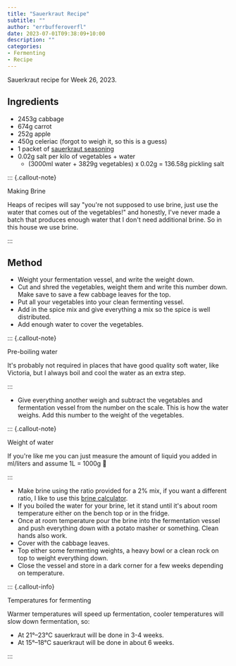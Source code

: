 ```yaml
---
title: "Sauerkraut Recipe"
subtitle: ""
author: "errbufferoverfl"
date: 2023-07-01T09:38:09+10:00
description: ""
categories:
- Fermenting
- Recipe
---
```


Sauerkraut recipe for Week 26, 2023.

## Ingredients

- 2453g cabbage
- 674g carrot
- 252g apple
- 450g celeriac (forgot to weigh it, so this is a guess)
- 1 packet of [sauerkraut seasoning](https://herbsandspicesaustralia.com/product/pickling-spice-mix-for-cabbage/)
- 0.02g salt per kilo of vegetables + water
  - (3000ml water + 3829g vegetables) x 0.02g = 136.58g pickling salt

::: {.callout-note}

Making Brine

Heaps of recipes will say "you're not supposed to use brine, just use the water that comes out of the vegetables!" and honestly, I've never made a batch that produces enough water that I don't need additional brine. So in this house we use brine.

:::

## Method

- Weight your fermentation vessel, and write the weight down.
- Cut and shred the vegetables, weight them and write this number down. Make save to save a few cabbage leaves for the top.
- Put all your vegetables into your clean fermenting vessel.
- Add in the spice mix and give everything a mix so the spice is well distributed.
- Add enough water to cover the vegetables.

::: {.callout-note}

Pre-boiling water

It's probably not required in places that have good quality soft water, like Victoria, but I always boil and cool the water as an extra step.

:::

- Give everything another weigh and subtract the vegetables and fermentation vessel from the number on the scale. This is how the water weighs. Add this number to the weight of the vegetables.

::: {.callout-note}

Weight of water

If you're like me you can just measure the amount of liquid you added in ml/liters and assume 1L = 1000g 🤷

:::

- Make brine using the ratio provided for a 2% mix, if you want a different ratio, I like to use this [brine calculator](https://hakkobako.com/fermentation-brine-calculator/).
- If you boiled the water for your brine, let it stand until it's about room temperature either on the bench top or in the fridge.
- Once at room temperature pour the brine into the fermentation vessel and push everything down with a potato masher or something. Clean hands also work.
- Cover with the cabbage leaves.
- Top either some fermenting weights, a heavy bowl or a clean rock on top to weight everything down.
- Close the vessel and store in a dark corner for a few weeks depending on temperature.

::: {.callout-info}

Temperatures for fermenting

Warmer temperatures will speed up fermentation, cooler temperatures will slow down fermentation, so:

- At 21°–23°C sauerkraut will be done in 3-4 weeks.
- At 15°–18°C sauerkraut will be done in about 6 weeks.

:::
